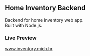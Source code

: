 ## Home Inventory Backend

Backend for home inventory web app.<br>
Built with Node.js.

### Live Preview

www.inventory.mich.hr